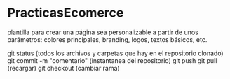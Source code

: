 # PracticasEcomerce
plantilla para crear una página sea personalizable a partir de unos parámetros: colores principales, branding, logos, textos básicos, etc.

git status (todos los archivos y carpetas que hay en el repositorio clonado)
git commit -m "comentario" (instantanea del repositorio)
git push
git pull (recargar)
git checkout (cambiar rama)
